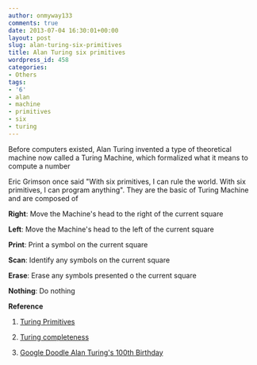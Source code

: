 ```yaml
---
author: onmyway133
comments: true
date: 2013-07-04 16:30:01+00:00
layout: post
slug: alan-turing-six-primitives
title: Alan Turing six primitives
wordpress_id: 458
categories:
- Others
tags:
- '6'
- alan
- machine
- primitives
- six
- turing
---
```


Before computers existed, Alan Turing invented a type of theoretical machine now called a Turing Machine, which formalized what it means to compute a number




Eric Grimson once said "With six primitives, I can rule the world. With six primitives, I can program anything". They are the basic of Turing Machine and are composed of




**Right**: Move the Machine's head to the right of the current square  

**Left**: Move the Machine's head to the left of the current square  

**Print**: Print a symbol on the current square  

**Scan**: Identify any symbols on the current square  

**Erase**: Erase any symbols presented o the current square  

**Nothing**: Do nothing




**Reference**  

1. [Turing Primitives](http://85380100.nhd.weebly.com/turing-primitives.html)  

2. [Turing completeness](http://en.wikipedia.org/wiki/Turing_completeness)  

3. [Google Doodle Alan Turing's 100th Birthday](http://www.google.com/doodles/alan-turings-100th-birthday)
